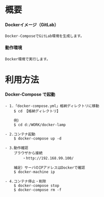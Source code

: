 # 概要

#### Dockerイメージ（GitLab）

    Docker-ComposeでGitLab環境を生成します。

#### 動作環境

    Docker環境で実行します。

# 利用方法

#### Docker-Compose で起動

    - 1.「docker-compose.yml」格納ディレクトリに移動
        $ cd 【格納ディレクトリ】
        
        例）
        $ cd d:/WORK/docker-lamp
    
    - 2.コンテナ起動
        $ docker-compose up -d

    - 3.動作確認
        ブラウザから接続
            ・http://192.168.99.100/
        
        補足）サーバのIPアドレスはDockerで確認
        $ docker-machine ip

    - 4.コンテナ停止・削除
        $ docker-compose stop
        $ docker-compose rm -f
